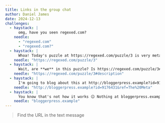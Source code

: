 ```yaml
---
title: Links in the group chat
author: Daniel James
date: 2024-12-13
challenges:
  - haystack: |
      omg, have you seen regexed.com?
    needle:
      - "regexed.com"
      - "regexed.com?"
  - haystack: |
      Whoa! Today's puzzle at https://regexed.com/puzzle/3 is very meta.
    needle: "https://regexed.com/puzzle/3"
  - haystack: |
      Wait, are **we** in this puzzle? Is https://regexed.com/puzzle/3#description talking about us?
    needle: "https://regexed.com/puzzle/3#description"
  - haystack: |
      I'm going to blog about this at http://bloggerpress.example?id=9176431&ref=The%20Meta. Help me go viral?
    needle: "http://bloggerpress.example?id=9176431&ref=The%20Meta"
  - haystack: |
      You know that's not how it works 😐 Nothing at bloggerpress.example goes #viral.
    needle: "bloggerpress.example"
---
```


> Find the URL in the text message
